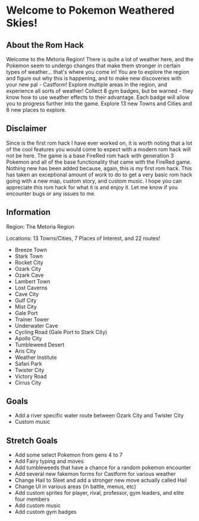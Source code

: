 # Welcome to Pokemon Weathered Skies!

## About the Rom Hack

Welcome to the Metoria Region! There is quite a lot of weather here, and the Pokemon seem to undergo changes that make them stronger in certain types of weather... that's where you come in! You are to explore the region and figure out why this is happening, and to make new discoveries with your new pal - Castform! Explore multiple areas in the region, and experience all sorts of weather! Collect 8 gym badges, but be warned - they know how to use weather effects to their advantage. Each badge will allow you to progress further into the game. Explore 13 new Towns and Cities and 6 new places to explore.

## Disclaimer

Since is the first rom hack I have ever worked on, it is worth noting that a lot of the cool features you would come to expect with a modern rom hack will not be here. The game is a base FireRed rom hack with generation 3 Pokemon and all of the base functionality that came with the FireRed game. Nothing new has been added because, again, this is my first rom hack. This has taken an exceptional amount of work to do to get a very basic rom hack going with a new map, custom story, and custom music. I hope you can appreciate this rom hack for what it is and enjoy it. Let me know if you encounter bugs or any issues to me.

## Information

Region: The Metoria Region

Locations: 13 Towns/Cities, 7 Places of Interest, and 22 routes!
- Breeze Town
- Stark Town
- Rocket City
- Ozark City
- Ozark Cave
- Lambert Town
- Lost Caverns
- Cave City
- Gulf City
- Mist City
- Gale Port
- Trainer Tower
- Underwater Cave
- Cycling Road (Gale Port to Stark City)
- Apollo City
- Tumbleweed Desert
- Aris City
- Weather Institute
- Safari Park
- Twister City
- Victory Road
- Cirrus City

## Goals
- Add a river specific water route between Ozark City and Twister City
- Custom music

## Stretch Goals
- Add some select Pokemon from gens 4 to 7
- Add Fairy typing and moves
- Add tumbleweeds that have a chance for a random pokemon encounter
- Add several new fakemon forms for Castform for various weather
- Change Hail to Sleet and add a stronger new move actually called Hail
- Change UI in various areas (in battle, menus, etc)
- Add custom sprites for player, rival, professor, gym leaders, and elite four members
- Add custom music
- Add custom gym badges